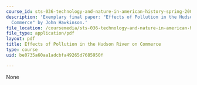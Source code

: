 ```yaml
---
course_id: sts-036-technology-and-nature-in-american-history-spring-2008
description: 'Exemplary final paper: "Effects of Pollution in the Hudson River on
  Commerce" by John Hawkinson.'
file_location: /coursemedia/sts-036-technology-and-nature-in-american-history-spring-2008/be0735a60aa1adcbfa49265d7685950f_jhawk_hudson.pdf
file_type: application/pdf
layout: pdf
title: Effects of Pollution in the Hudson River on Commerce
type: course
uid: be0735a60aa1adcbfa49265d7685950f

---
```

None